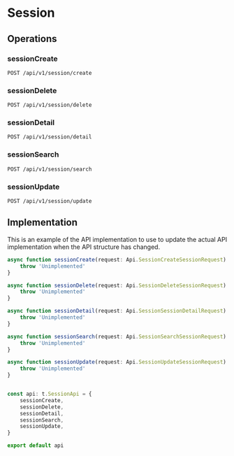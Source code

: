 # Session


## Operations

### sessionCreate

```http
POST /api/v1/session/create
```


### sessionDelete

```http
POST /api/v1/session/delete
```


### sessionDetail

```http
POST /api/v1/session/detail
```


### sessionSearch

```http
POST /api/v1/session/search
```


### sessionUpdate

```http
POST /api/v1/session/update
```


## Implementation

This is an example of the API implementation to use to update the actual API implementation
when the API structure has changed.

```typescript
async function sessionCreate(request: Api.SessionCreateSessionRequest): Promise<t.SessionCreateResponse> {
	throw 'Unimplemented'
}

async function sessionDelete(request: Api.SessionDeleteSessionRequest): Promise<t.SessionDeleteResponse> {
	throw 'Unimplemented'
}

async function sessionDetail(request: Api.SessionSessionDetailRequest): Promise<t.SessionDetailResponse> {
	throw 'Unimplemented'
}

async function sessionSearch(request: Api.SessionSearchSessionRequest): Promise<t.SessionSearchResponse> {
	throw 'Unimplemented'
}

async function sessionUpdate(request: Api.SessionUpdateSessionRequest): Promise<t.SessionUpdateResponse> {
	throw 'Unimplemented'
}


const api: t.SessionApi = {
	sessionCreate,
	sessionDelete,
	sessionDetail,
	sessionSearch,
	sessionUpdate,
}

export default api
```
